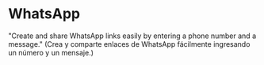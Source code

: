 # WhatsApp
"Create and share WhatsApp links easily by entering a phone number and a message." (Crea y comparte enlaces de WhatsApp fácilmente ingresando un número y un mensaje.)
